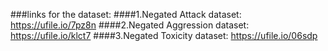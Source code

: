 ###links for the dataset:
####1.Negated Attack dataset:
https://ufile.io/7pz8n
####2.Negated Aggression dataset:
https://ufile.io/klct7
####3.Negated Toxicity dataset:
https://ufile.io/06sdp
